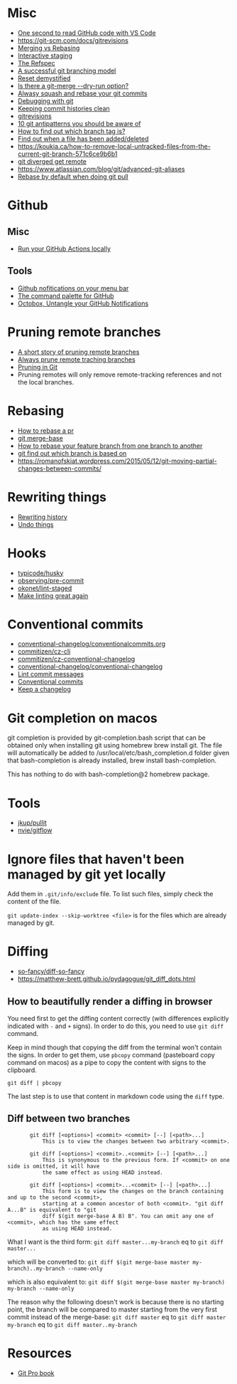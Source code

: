 # Misc

- [One second to read GitHub code with VS Code](https://github.com/conwnet/github1s)
- https://git-scm.com/docs/gitrevisions
- [Merging vs Rebasing](https://www.atlassian.com/git/tutorials/merging-vs-rebasing/)
- [Interactive staging](https://git-scm.com/book/en/v2/Git-Tools-Interactive-Staging#_interactive_staging)
- [The Refspec](https://git-scm.com/book/en/v2/Git-Internals-The-Refspec#_refspec)
- [A successful git branching model](http://nvie.com/posts/a-successful-git-branching-model/)
- [Reset demystified](https://git-scm.com/book/en/v2/Git-Tools-Reset-Demystified)
- [Is there a git-merge --dry-run option?](https://stackoverflow.com/questions/501407/is-there-a-git-merge-dry-run-option)
- [Alwasy squash and rebase your git commits](https://blog.carbonfive.com/2017/08/28/always-squash-and-rebase-your-git-commits/)
- [Debugging with git](https://git-scm.com/book/en/v2/Git-Tools-Debugging-with-Git)
- [Keeping commit histories clean](https://www.notion.so/Keeping-Commit-Histories-Clean-0f717c4e802c4a0ebd852cf9337ce5d2)
- [gitrevisions](https://git-scm.com/docs/gitrevisions)
- [10 git antipatterns you should be aware of](https://speakerdeck.com/lemiorhan/10-git-anti-patterns-you-should-be-aware-of?slide=6)
- [How to find out which branch tag is?](https://stackoverflow.com/questions/15806448/git-how-to-find-out-on-which-branch-tag-is)
- [Find out when a file has been added/deleted](https://www.shellhacks.com/git-particular-file-change-history/)
- https://koukia.ca/how-to-remove-local-untracked-files-from-the-current-git-branch-571c6ce9b6b1
- [git diverged get remote](https://gist.github.com/scmx/f0cf283f33e5e1ac83946453461b9ff2)
- https://www.atlassian.com/blog/git/advanced-git-aliases
- [Rebase by default when doing git pull](https://coderwall.com/p/tnoiug/rebase-by-default-when-doing-git-pull)

# Github

## Misc

- [Run your GitHub Actions locally](https://github.com/nektos/act)

## Tools

- [Github nofitications on your menu bar](https://www.gitify.io/)
- [The command palette for GitHub](https://jumpcat.dev/)
- [Octobox, Untangle your GitHub Notifications](https://octobox.io/)

# Pruning remote branches

- [A short story of pruning remote branches](http://www.jamessturtevant.com/posts/Pruning-remote-branches/)
- [Always prune remote traching branches](http://albertogrespan.com/blog/always-prune-remote-tracking-branches/)
- [Pruning in Git](https://git-scm.com/docs/git-fetch#_pruning)
- Pruning remotes will only remove remote-tracking references and not the local branches.

# Rebasing

- [How to rebase a pr](https://github.com/edx/edx-platform/wiki/How-to-Rebase-a-Pull-Request)
- [git merge-base](https://git-scm.com/docs/git-merge-base)
- [How to rebase your feature branch from one branch to another](https://makandracards.com/makandra/10173-git-how-to-rebase-your-feature-branch-from-one-branch-to-another)
- [git find out which branch is based on](https://community.atlassian.com/t5/Bitbucket-questions/Knowing-from-which-branch-the-current-branch-was-created-from/qaq-p/570135)
- https://romanofskiat.wordpress.com/2015/05/12/git-moving-partial-changes-between-commits/

# Rewriting things

- [Rewriting history](https://git-scm.com/book/en/v2/Git-Tools-Rewriting-History)
- [Undo things](https://git-scm.com/book/en/v2/Git-Basics-Undoing-Things)

# Hooks

- [typicode/husky](https://github.com/typicode/husky)
- [observing/pre-commit](https://github.com/observing/pre-commit)
- [okonet/lint-staged](https://github.com/okonet/lint-staged)
- [Make linting great again](https://medium.com/@okonetchnikov/make-linting-great-again-f3890e1ad6b8)

# Conventional commits

- [conventional-changelog/conventionalcommits.org](https://github.com/conventional-changelog/conventionalcommits.org)
- [commitizen/cz-cli](https://github.com/commitizen/cz-cli)
- [commitizen/cz-conventional-changelog](https://github.com/commitizen/cz-conventional-changelog)
- [conventional-changelog/conventional-changelog](https://github.com/conventional-changelog/conventional-changelog)
- [Lint commit messages](https://github.com/marionebl/commitlint)
- [Conventional commits](https://conventionalcommits.org/)
- [Keep a changelog](https://keepachangelog.com/en/0.3.0/)

# Git completion on macos

git completion is provided by git-completion.bash script that can be obtained only when installing git using homebrew brew install git. The file will automatically be added to /usr/local/etc/bash_completion.d folder given that bash-completion is already installed, brew install bash-completion.

This has nothing to do with bash-completion@2 homebrew package.

# Tools

- [jkup/pullit](https://github.com/jkup/pullit)
- [nvie/gitflow](https://github.com/nvie/gitflow)

# Ignore files that haven't been managed by git yet locally

Add them in `.git/info/exclude` file. To list such files, simply check the content of the file.

`git update-index --skip-worktree <file>` is for the files which are already managed by git.

# Diffing

- [so-fancy/diff-so-fancy](https://github.com/so-fancy/diff-so-fancy)
- https://matthew-brett.github.io/pydagogue/git_diff_dots.html

## How to beautifully render a diffing in browser

You need first to get the diffing content correctly (with differences explicitly indicated with `-` and `+` signs). In order to do this, you need to use `git diff` command.

Keep in mind though that copying the diff from the terminal won't contain the signs. In order to get them, use `pbcopy` command (pasteboard copy command on macos) as a pipe to copy the content with signs to the clipboard.

`git diff | pbcopy`

The last step is to use that content in markdown code using the `diff` type.

## Diff between two branches

```
       git diff [<options>] <commit> <commit> [--] [<path>...]
           This is to view the changes between two arbitrary <commit>.

       git diff [<options>] <commit>..<commit> [--] [<path>...]
           This is synonymous to the previous form. If <commit> on one side is omitted, it will have
           the same effect as using HEAD instead.

       git diff [<options>] <commit>...<commit> [--] [<path>...]
           This form is to view the changes on the branch containing and up to the second <commit>,
           starting at a common ancestor of both <commit>. "git diff A...B" is equivalent to "git
           diff $(git merge-base A B) B". You can omit any one of <commit>, which has the same effect
           as using HEAD instead.
```

What I want is the third form:
`git diff master...my-branch` eq to `git diff master...`

which will be converted to:
`git diff $(git merge-base master my-branch)..my-branch --name-only`

which is also equivalent to:
`git diff $(git merge-base master my-branch) my-branch --name-only`

The reason why the following doesn't work is because there is no starting point, the branch will be compared to master starting from the very first commit instead of the merge-base:
`git diff master` eq to `git diff master my-branch` eq to `git diff master..my-branch`

# Resources

- [Git Pro book](https://git-scm.com/book/en/v2)
